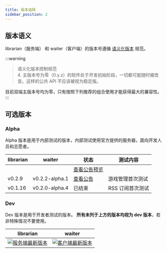 ```yaml
---
title: 版本选择
sidebar_position: 2
---
```


## 版本语义

librarian（服务端） 和 waiter（客户端）的版本号遵循 [语义化版本](https://semver.org/lang/zh-CN/) 规范。  

:::warning
> 语义化版本控制规范  
> 4. 主版本号为零（0.y.z）的软件处于开发初始阶段，一切都可能随时被改变。这样的公共 API 不应该被视为稳定版。

目前双端主版本号均为零，只有按照下列推荐的组合使用才能获得最大的兼容性。
:::

## 可选版本

### Alpha

Alpha 版本是用于内部测试的版本，内部测试使用官方提供的服务器，面向开发人员和志愿者。

| librarian | waiter         | 状态                                     |测试内容|
|-----------|----------------|----------------------------------------|---|
|           |                | [查看公告预览](../../../blog/alpha/upcoming) ||
| v0.2.9    | v0.2.2-alpha.1 | [查看公告](../../../blog/alpha/alpha02)    |游戏管理首次测试|
| v0.1.16   | v0.2.0-alpha.4 | 已结束                                    |RSS 订阅首次测试|

### Dev

Dev 版本是用于开发者测试的版本。
**所有未列于上方的版本均视为 dev 版本**，若非特殊情况不要使用。

|librarian|waiter|
|---|---|
|[![服务端最新版本](https://img.shields.io/github/v/release/tuihub/librarian.svg?include_prereleases)](https://github.com/tuihub/librarian/releases/latest)|[![客户端最新版本](https://img.shields.io/github/v/release/tuihub/waiter.svg?include_prereleases)](https://github.com/tuihub/waiter/releases/latest)|
